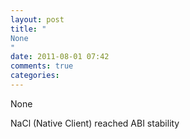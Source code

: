 ```yaml
---
layout: post
title: "
None
"
date: 2011-08-01 07:42
comments: true
categories: 
---
```


None


NaCl (Native Client) reached ABI stability


